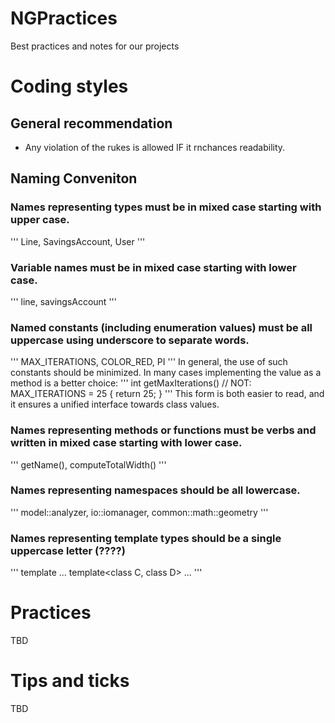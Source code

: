 # NGPractices
Best practices and notes for our projects



# Coding styles
## General recommendation

* Any violation of the rukes is allowed IF it rnchances readability.

## Naming Conveniton
### Names representing types must be in mixed case starting with upper case.
'''
Line, SavingsAccount, User
'''

### Variable names must be in mixed case starting with lower case.
'''
line, savingsAccount
'''

### Named constants (including enumeration values) must be all uppercase using underscore to separate words.
'''
MAX_ITERATIONS, COLOR_RED, PI
'''
 In general, the use of such constants should be minimized. In many cases implementing the value as a method is a better choice:
 '''
int getMaxIterations() // NOT: MAX_ITERATIONS = 25
{
  return 25;
}
'''
This form is both easier to read, and it ensures a unified interface towards class values.

### Names representing methods or functions must be verbs and written in mixed case starting with lower case.
'''
getName(), computeTotalWidth()
'''

### Names representing namespaces should be all lowercase.
'''
model::analyzer, io::iomanager, common::math::geometry
'''

### Names representing template types should be a single uppercase letter (????)
'''
template<class T> ...
template<class C, class D> ...
'''

# Practices
TBD
# Tips and ticks
TBD

